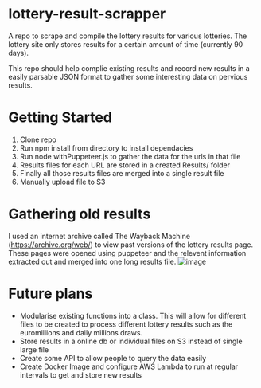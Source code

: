# lottery-result-scrapper
A repo to scrape and compile the lottery results for various lotteries.
The lottery site only stores results for a certain amount of time (currently 90 days).

This repo should help complie existing results and record new results in a easily parsable JSON format to gather some interesting data on pervious results.
# Getting Started
1. Clone repo 
2. Run npm install from directory to install dependacies
3. Run node withPuppeteer.js to gather the data for the urls in that file
4. Results files for each URL are stored in a created Results/ folder
5. Finally all those results files are merged into a single result file 
6. Manually upload file to S3

# Gathering old results
I used an internet archive called The Wayback Machine (https://archive.org/web/) to view past versions of the lottery results page. 
These pages were opened using puppeteer and the relevent information extracted out and merged into one long results file.
![image](https://user-images.githubusercontent.com/16609581/150023115-1a95aec5-188c-4228-af80-7151ca5d8f82.png)


# Future plans
* Modularise existing functions into a class. This will allow for different files to be created to process different lottery results such as the 
euromillions and daily millions draws.
* Store results in a online db or individual files on S3 instead of single large file
* Create some API to allow people to query the data easily
* Create Docker Image and configure AWS Lambda to run at regular intervals to get and store new results
